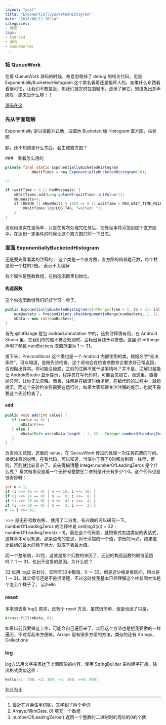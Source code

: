 ```yaml
---
layout: "post"
title: "ExponentiallyBucketedHistogram"
date: "2018/06/12 20:24"
categories:
- 编程
tags:
- Android
- 源码
- QueueWorker
---
```


### 接 QueueWork

在看 QueueWork 源码的时候，故意忽略掉了 debug 的相关代码，但是 ExponentiallyBucketedHistogram 这个类名看着还是挺吓人的。如果什么东西看着很可怕，让我们不敢接近，那我们就农村包围城市，逐渐了解它，知道发出那声感叹：原来没什么呀！！

[源码在这](https://android.googlesource.com/platform/frameworks/base/+/master/core/java/com/android/internal/util/ExponentiallyBucketedHistogram.java)

### 先从字面理解

Exponentially 是以指数方式地，成倍地
Bucketed 桶
Histogram 直方图，柱状图

额，还不知道是什么东西，会生成直方图？

###　看看怎么用的

``` java
private final static ExponentiallyBucketedHistogram
            mWaitTimes = new ExponentiallyBucketedHistogram(16);

// ...

if (waitTime > 0 || hadMessages) {
    mWaitTimes.add(Long.valueOf(waitTime).intValue());
    mNumWaits++;
    if (DEBUG || mNumWaits % 1024 == 0 || waitTime > MAX_WAIT_TIME_MILLIS) {
        mWaitTimes.log(LOG_TAG, "waited: ");
    }
}

```

发现用法实在是简单，只是在每次处理完任务后，把处理事件添加到这个直方图中，在达到一定条件的时候让这个直方图打印一下日志。

### 直面 ExponentiallyBucketedHistogram

还是要先看看累的注释的：
这个类是一个直方图，直方图的值都是正数，每个柱是前一个柱的2倍。
表示不太理解

有个属性是整数数组，在构造函数里初始化。

#### 构造函数

这个构造函数够我们好好学习一会了。

``` Java
public ExponentiallyBucketedHistogram(@IntRange(from = 1, to = 31) int numBuckets) {
    numBuckets = Preconditions.checkArgumentInRange(numBuckets, 1, 31, "numBuckets");
    mData = new int[numBuckets];
}
```

首先 @IntRange 是包 android.annotation 中的，这些注释很有用，在 Android Studio 里，在我们传的值不符合规则时，会标出黄线予以警告。这里 @IntRange 声明了参数 numBuckets 取值范围为 1 ～ 31。

接下来，Preconditions 这个类也是一个 Android 内部使用的类，根据名字“先决条件”，可以知道，是做先验检查。这个语句会在检查参数符合要求好正常返回，否则抛出异常。你可能会疑惑，之前的注解不就干这事情吗？并不是，注解只是能让 AndroidStudio 显示提示，程序员在写代码时，可能会忽视它，而这里，直接抛异常，让你无法忽略。而且，注解是在编译时给提醒，在编代码的过程中，就能提示。而这个先验检查则需要在运行时，如果大家都很关注注解的提示，也就不需要这个先验检查了。

#### add

``` Java
public void add(int value) {
   if (value <= 0) {
       mData[0]++;
   } else {
       mData[Math.min(mData.length - 1, 32 - Integer.numberOfLeadingZeros(value))]++;
   }
}
```

负责添加熟知，这里的 value，在 QueueWork 传进的处理一次任务花费的时间。根据注释的说明，在看代码，可以知道，当值小于等于0时都放到第一柱里，否则，否则就比较复杂了。首先得搞清楚  Integer.numberOfLeadingZeros 是个什么鬼？ 看文档发现是看一个无符号整数在二进制是开头有多少个0。这个代码也是很奇妙呀：

``` Java
int n = 1;
if (i >>> 16 == 0) { n += 16; i <<= 16; }
if (i >>> 24 == 0) { n +=  8; i <<=  8; }
if (i >>> 28 == 0) { n +=  4; i <<=  4; }
if (i >>> 30 == 0) { n +=  2; i <<=  2; }
n -= i >>> 31;
```
\>\>\> 是无符号数右移， 使用了二分发，有兴趣的可以研究一下。numberOfLeadingZeros 的注释中说
ceil(log2(x)) = 32 - numberOfLeadingZeros(x - 1)，而在这个代码里，就跟等式右边类似的表达式，这样基本可以知道，那条语句的意思，对于添加的一个值，求他的log2，如果值比数组的最大的桶下标大，就取下表最大值。

而一个整形值，32位，这就是那个幻数的来历了，还记的构造函数的取值范围吗？ 1 ～ 31，也出于这里的原因。为什么呢？

32 位用 log2 来划分，实际有33中取值，0 ～ 32，但是这分桶是看区间，所以是 1 ～ 31。其实细节还是不是很清楚，不过这时候我基本已经理解这个柱状图大体是个怎么个样子了。
![hello](/home/jinux/bitmap.png)

### reset

本来想去看 log() 原来，还有个 reset 方法，虽然很简单，但是也涨了只是，
``` Java
Arrays.fill(mData, 0);
```
如果以前我要做这工作，可能会自己遍历来了。实际这个方法也是想我要做的一样遍历，不过写起来方便嘛。Arrays 里有很多方便的方法，类似的还有 Strings，Collections

### log

log方法用文字来表达了上面图像的内容，使用 StringBuilder 来构建字符串。输出格式类似这样：
``` Java
hello[<1: 200, <2: 300, <4: 100, >=4: 800]
```

到此为止

---
1.  最近在背英语单词呢，又学到了两个单词
2.  Arrays.fill(mData, 0) 填充一个数组
3.  numberOfLeadingZeros() 返回一个整数的二进制时的高位的0的个数